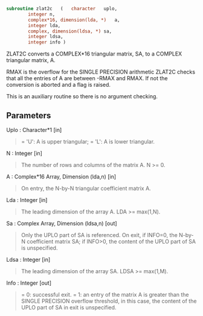 ```fortran
subroutine zlat2c	(	character	uplo,
		integer	n,
		complex*16, dimension(lda, *)	a,
		integer	lda,
		complex, dimension(ldsa, *)	sa,
		integer	ldsa,
		integer	info )
```

 ZLAT2C converts a COMPLEX*16 triangular matrix, SA, to a COMPLEX
 triangular matrix, A.

 RMAX is the overflow for the SINGLE PRECISION arithmetic
 ZLAT2C checks that all the entries of A are between -RMAX and
 RMAX. If not the conversion is aborted and a flag is raised.

 This is an auxiliary routine so there is no argument checking.

## Parameters
Uplo : Character*1 [in]
> = 'U':  A is upper triangular;
> = 'L':  A is lower triangular.

N : Integer [in]
> The number of rows and columns of the matrix A.  N >= 0.

A : Complex*16 Array, Dimension (lda,n) [in]
> On entry, the N-by-N triangular coefficient matrix A.

Lda : Integer [in]
> The leading dimension of the array A.  LDA >= max(1,N).

Sa : Complex Array, Dimension (ldsa,n) [out]
> Only the UPLO part of SA is referenced.  On exit, if INFO=0,
> the N-by-N coefficient matrix SA; if INFO>0, the content of
> the UPLO part of SA is unspecified.

Ldsa : Integer [in]
> The leading dimension of the array SA.  LDSA >= max(1,M).

Info : Integer [out]
> = 0:  successful exit.
> = 1:  an entry of the matrix A is greater than the SINGLE
> PRECISION overflow threshold, in this case, the content
> of the UPLO part of SA in exit is unspecified.

